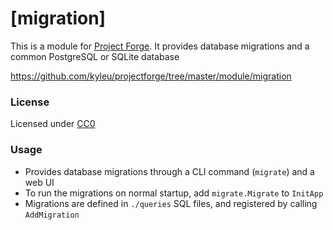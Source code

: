 <!--- Content managed by Project Forge, see [projectforge.md] for details. -->
# [migration]

This is a module for [Project Forge](https://projectforge.dev). It provides database migrations and a common PostgreSQL or SQLite database

https://github.com/kyleu/projectforge/tree/master/module/migration

### License

Licensed under [CC0](https://creativecommons.org/publicdomain/zero/1.0)

### Usage

- Provides database migrations through a CLI command (`migrate`) and a web UI
- To run the migrations on normal startup, add `migrate.Migrate` to `InitApp`
- Migrations are defined in `./queries` SQL files, and registered by calling `AddMigration`
